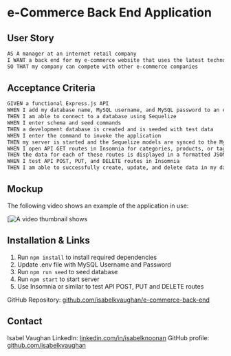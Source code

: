# e-Commerce Back End Application

## User Story

```md
AS A manager at an internet retail company
I WANT a back end for my e-commerce website that uses the latest technologies
SO THAT my company can compete with other e-commerce companies
```

## Acceptance Criteria

```md
GIVEN a functional Express.js API
WHEN I add my database name, MySQL username, and MySQL password to an environment variable file
THEN I am able to connect to a database using Sequelize
WHEN I enter schema and seed commands
THEN a development database is created and is seeded with test data
WHEN I enter the command to invoke the application
THEN my server is started and the Sequelize models are synced to the MySQL database
WHEN I open API GET routes in Insomnia for categories, products, or tags
THEN the data for each of these routes is displayed in a formatted JSON
WHEN I test API POST, PUT, and DELETE routes in Insomnia
THEN I am able to successfully create, update, and delete data in my database
```

## Mockup
The following video shows an example of the application in use:

[![A video thumbnail shows ]()

## Installation & Links
1) Run `npm install` to install required dependencies
2) Update .env file with MySQL Username and Password
3) Run `npm run seed` to seed database
4) Run `npm start` to start server
5) Use Insomnia or similar to test API POST, PUT and DELETE routes


GitHub Repository: [github.com/isabelkvaughan/e-commerce-back-end](https://github.com/isabelkvaughan/e-commerce-back-end)

## Contact

Isabel Vaughan 
LinkedIn: [linkedin.com/in/isabelknoonan](https://www.linkedin.com/in/isabelknoonan/)
GitHub profile: [github.com/isabelkvaughan](https://github.com/isabelkvaughan)